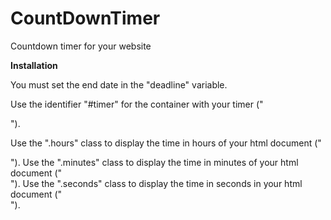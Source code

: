 # CountDownTimer
Countdown timer for your website

**Installation**

You must set the end date in the "deadline" variable.

Use the identifier "#timer" for the container with your timer ("<div id = "timer">").
  
Use the ".hours" class to display the time in hours of your html document ("<div class = "hours">").
Use the ".minutes" class to display the time in minutes of your html document ("<div class = "minutes">").
Use the ".seconds" class to display the time in seconds in your html document ("<div class = "seconds">").
